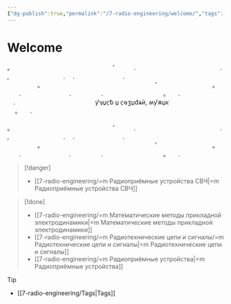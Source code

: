 ```yaml
---
{"dg-publish":true,"permalink":"/7-radio-engineering/welcome/","tags":["gardenEntry"]}
---
```



# Welcome

。　　　　　　　　　　　　　　　　　ﾟ　　　.　　　　　　　　　　　　　　.  
,　　　　　　　　　.　 .　　　　　　　　.  
　　　　　。　　　　　　　　　　　　　　　　　　　ﾟ　　　　　　　　　。  
　　.　　　　　　　　.　　　　　.　　　　　　　　　　。　　.　  
　.　　　　　　　　　　　　　 ƴӌџҁƀ џ ҁѳӡџđѧӣ, ʍƴѫџκㅤㅤㅤㅤㅤㅤㅤㅤㅤㅤ 　 。　　.  
　 　　　　　　。　　　　　　　　　　　　　　　　　ﾟ　　　.　　　　　　　　　　　　　　.  
,　　　　　　　　　.　 .　　　　　　　　.  
　　　　　。　　　　　　　　　　　　　　　　　　　ﾟ　　　　　　　　　。  
　　.　　　　　　　　.　　　　　.　　　　　　　　　　。　　.

> [!danger] 
> - [[7-radio-engineering/=m Радиоприёмные устройства СВЧ\|=m Радиоприёмные устройства СВЧ]]

> [!done] 
> - [[7-radio-engineering/=m Математические методы прикладной электродинамики\|=m Математические методы прикладной электродинамики]]
> - [[7-radio-engineering/=m Радиотехнические цепи и сигналы/=m Радиотехнические цепи и сигналы\|=m Радиотехнические цепи и сигналы]]
> - [[7-radio-engineering/=m Радиоприёмные устройства\|=m Радиоприёмные устройства]]

> [!tip] 
> - [[7-radio-engineering/Tags\|Tags]]
> 
